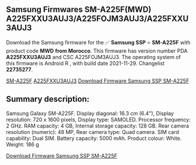 <h2>Samsung Firmwares SM-A225F(MWD) A225FXXU3AUJ3/A225FOJM3AUJ3/A225FXXU3AUJ3</h2>
Download the Samsung firmware for the ✅ <strong>Samsung SSP </strong> ⭐ <strong>SM-A225F</strong> with product code <strong>MWD</strong> <strong> from Morocco</strong>. This firmware has version number PDA <strong>A225FXXU3AUJ3</strong> and CSC A225FOJM3AUJ3. The operating system of this firmware is Android R , with build date 2021-11-29. Changelist <strong>22735277</strong>.


[SM-A225F](https://samfirm.shop/samsung/model/SM-A225F)
[A225FXXU3AUJ3](https://samfirm.shop/samsung/pda/A225FXXU3AUJ3)
[Download Firmware Samsung SSP SM-A225F](https://samfirm.shop/samsung/firmware/478742)
<h2>Summary description:</h2>
<p>Samsung Galaxy SM-A225F. Display diagonal: 16.3 cm (6.4"), Display resolution: 720 x 1600 pixels, Display type: SAMOLED. Processor frequency: 2 GHz. RAM capacity: 4 GB, Internal storage capacity: 128 GB. Rear camera resolution (numeric): 48 MP, Rear camera type: Quad camera. SIM card capability: Dual SIM. Battery capacity: 5000 mAh. Product colour: White. Weight: 186 g</p>


[Download Firmware Samsung SSP SM-A225F](https://samfirm.shop/samsung/firmware/478742)
